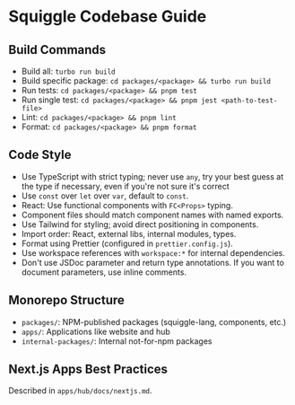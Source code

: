 # Squiggle Codebase Guide

## Build Commands

- Build all: `turbo run build`
- Build specific package: `cd packages/<package> && turbo run build`
- Run tests: `cd packages/<package> && pnpm test`
- Run single test: `cd packages/<package> && pnpm jest <path-to-test-file>`
- Lint: `cd packages/<package> && pnpm lint`
- Format: `cd packages/<package> && pnpm format`

## Code Style

- Use TypeScript with strict typing; never use `any`, try your best guess at the type if necessary, even if you're not sure it's correct
- Use `const` over `let` over `var`, default to `const`.
- React: Use functional components with `FC<Props>` typing.
- Component files should match component names with named exports.
- Use Tailwind for styling; avoid direct positioning in components.
- Import order: React, external libs, internal modules, types.
- Format using Prettier (configured in `prettier.config.js`).
- Use workspace references with `workspace:*` for internal dependencies.
- Don't use JSDoc parameter and return type annotations. If you want to document parameters, use inline comments.

## Monorepo Structure

- `packages/`: NPM-published packages (squiggle-lang, components, etc.)
- `apps/`: Applications like website and hub
- `internal-packages/`: Internal not-for-npm packages

## Next.js Apps Best Practices

Described in `apps/hub/docs/nextjs.md`.
